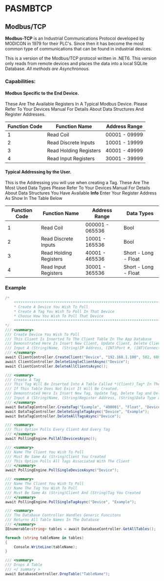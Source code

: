 # PASMBTCP

## Modbus/TCP

**Modbus-TCP** is an Industrial Communications Protocol developed by MODICON in 1979 for their PLC's. 
Since then it has become the most common type of communications that can be found in industrial devices. 

This is a version of the Modbus/TCP protocol written in .NET6.
This version only reads from remote devices and places the data into a local SQLite Database. 
*All methods are Asynchronous.*

### Capabilities:

#### Modbus Specific to the End Device.
These Are The Available Registers In A Typical Modbus Device.
Please Refer To Your Devices Manual For Details About Data Structures And Register Addresses.

| Function Code | Function Name | Address Range |
|----------|----------|----------|
| 1 | Read Coil | 00001 - 09999 |
| 2 | Read Discrete Inputs | 10001 - 19999 |
| 3 | Read Holding Registers | 40001 - 49999 |
| 4 | Read Input Registers | 30001 - 39999 |


#### Typical Addressing by the User.
This is the Addressing you will use when creating a Tag.
These Are The Most Used Data Types
Please Refer To Your Devices Manual For Details About Data Structures You Have Available
**Info** Enter Your Register Address As Show In The Table Below 

| Function Code | Function Name | Address Range | Data Types |
|----------|----------|----------|----------|
| 1 | Read Coil | 000001 - 065536 | Bool |
| 2 | Read Discrete Inputs | 10001 - 165536 | Bool |
| 3 | Read Holding Registers | 40001 - 465536 | Short - Long - Float |
| 4 | Read Input Registers | 30001 - 365536 | Short - Long - Float |

### Example

``` C#
/* 
    ************************************************************************************************************
    * Create A Device You Wish To Poll
    * Create A Tag You Wish To Poll In That Device
    * Choose How You Wish To Poll That Device
    ************************************************************************************************************
*/
/// <summary>
/// Create Device You Wish To Poll
/// This Client Is Inserted To The Client Table In The App Database
/// Demonstrated Here Is Insert New Client, Update Client, Delete Client and Delete All Clients
/// Input A (String)Name, (String)IP Address, (INT)Port #, (INT)Connection (INT)Timeout and (INT)Read/Write Timeout
/// </summary>
await ClientController.CreateClient("Device", "192.168.1.100", 502, 60000, 60000);
await ClientController.DeleteSingleClientAsync("Device");
await ClientController.DeleteAllClientsAsync();

/// <summary>
/// Create A Tag
/// This Tag Will Be Inserted Into A Table Called *(Client)_Tag* In The App Database.
/// If This Table Does Not Exist It Will Be Created.
/// Demonstrated Here Is Insert New Tag, Update Tag, Delete Tag and Delete All Tags Associated With A Specific Client
/// Input A (String)Name, (String)Register Address, (String)Data Type and What (String)Client It Belongs To
/// </summary>
await DataTagController.CreateTag("Example", "400001", "Float", "Device");
await DataTagController.DeleteSingleTagAsync("Device", "Example");
await DataTagController.DeleteAllTagsAsync("Device");

/// <summary>
/// This Option Polls Every Client And Every Tag
/// </summary>
await PollingEngine.PollAllDevicesAsync();

/// <summary>
/// Name The Client You Wish To Poll
/// Must Be Same As (String)Client You Created
/// This Option Polls All Tags Associated With The Client
/// </summary>
await PollingEngine.PollSingleDeviceAsync("Device");

/// <summary>
/// Name The Client You Wish To Poll
/// Name The Tag You Wish To Poll
/// Must Be Same As (String)Client And (String)Tag You Created
/// </summary>
await PollingEngine.PollSingleTagAsync("Device", "Example");

/// <summary>
/// The Database Controller Handles Generic Funcitons
/// Returns All Table Names In The Database
/// </summary>
IEnumerable<string> tables = await DatabaseController.GetAllTables();

foreach (string tableName in tables)
{
    Console.WriteLine(tableName);
}

/// <summary>
/// Drops A Table
/// </ summary >
await DatabaseController.DropTable("TableName");
```
